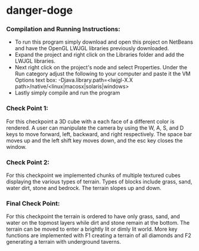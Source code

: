 # danger-doge

### Compilation and Running Instructions:
- To run this program simply download and open this project on NetBeans and have the OpenGL LWJGL libraries 
previously downloaded. 
- Expand the project and right click on the Libraries folder and add the LWJGL libraries. 
- Next right click on the project's node and select Properties. Under the Run category adjust the following to your computer and paste it the VM Options text box: -Djava.library.path=<lwjgl-X.X path>/native/<linux|macosx|solaris|windows>
- Lastly simply compile and run the program

### Check Point 1:
For this checkpoint a 3D cube with a each face of a different color is rendered. A user can manipulate the camera
by using the W, A, S, and D keys to move forward, left, backward, and right respectively. The space bar moves up 
and the left shift key moves down, and the esc key closes the window.

### Check Point 2:
For this checkpoint we implemented chunks of multiple textured cubes displaying the various types of terrain. Types of blocks include grass, sand, water dirt, stone and bedrock. The terrain slopes up and down.


### Final Check Point:
For this checkpoint the terrain is ordered to have only grass, sand, and water on the topmost layers while dirt and stone remain at the bottom. The terrain can be moved to enter a brightly lit or dimly lit world.  More key functions are implemented with F1 creating a terrain of all diamonds and F2 generating a terrain with underground taverns.
